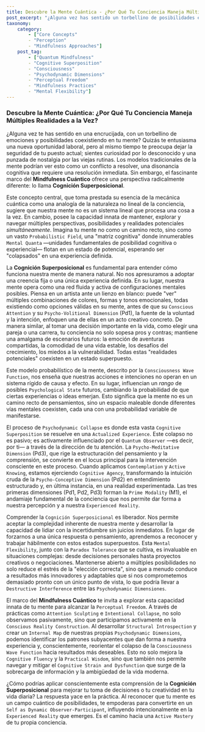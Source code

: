 ```yaml
---
title: Descubre la Mente Cuántica - ¿Por Qué Tu Conciencia Maneja Múltiples Realidades a la Vez?
post_excerpt: "¿Alguna vez has sentido un torbellino de posibilidades en tu mente? El Mindfulness Cuántico introduce la 'Cognición Superposicional', una perspectiva revolucionaria que afirma que nuestra conciencia no procesa linealmente, sino que mantiene y navega múltiples realidades potenciales simultáneamente. Este artículo explora cómo esta capacidad innata, análoga a los principios cuánticos, nos permite influir en nuestra experiencia y liberar una inmensa flexibilidad mental para una vida más adaptativa y creativa."
taxonomy:
    category:
        - ["Core Concepts"
        - "Perception"
        - "Mindfulness Approaches"]
    post_tag:
        - ["Quantum Mindfulness"
        - "Cognitive Superposition"
        - "Consciousness"
        - "Psychodynamic Dimensions"
        - "Perceptual Freedom"
        - "Mindfulness Practices"
        - "Mental Flexibility"]
---
```

### Descubre la Mente Cuántica: ¿Por Qué Tu Conciencia Maneja Múltiples Realidades a la Vez?

¿Alguna vez te has sentido en una encrucijada, con un torbellino de emociones y posibilidades coexistiendo en tu mente? Quizás te entusiasma una nueva oportunidad laboral, pero al mismo tiempo te preocupa dejar la seguridad de tu puesto actual; sientes curiosidad por lo desconocido y una punzada de nostalgia por las viejas rutinas. Los modelos tradicionales de la mente podrían ver esto como un conflicto a resolver, una disonancia cognitiva que requiere una resolución inmediata. Sin embargo, el fascinante marco del **Mindfulness Cuántico** ofrece una perspectiva radicalmente diferente: lo llama **Cognición Superposicional**.

Este concepto central, que toma prestada su esencia de la mecánica cuántica como una analogía de la naturaleza no lineal de la conciencia, sugiere que nuestra mente no es un sistema lineal que procesa una cosa a la vez. En cambio, posee la capacidad innata de mantener, explorar y navegar múltiples perspectivas, posibilidades y realidades potenciales *simultáneamente*. Imagina tu mente no como un camino recto, sino como un vasto `Probabilistic Field`, una "matriz cognitiva" donde innumerables `Mental Quanta` —unidades fundamentales de posibilidad cognitiva o experiencial— flotan en un estado de potencial, esperando ser "colapsados" en una experiencia definida.

La **Cognición Superposicional** es fundamental para entender cómo funciona nuestra mente de manera natural. No nos apresuramos a adoptar una creencia fija o una única experiencia definida. En su lugar, nuestra mente opera como una red fluida y activa de configuraciones mentales posibles. Piensa en un artista ante un lienzo en blanco: puede "ver" múltiples combinaciones de colores, formas y tonos emocionales, todas existiendo como opciones válidas en su mente, antes de que su `Conscious Attention` y su `Psycho-Volitional Dimension` (Pd1), la fuente de la voluntad y la intención, enfoquen una de ellas en un acto creativo concreto. De manera similar, al tomar una decisión importante en la vida, como elegir una pareja o una carrera, tu conciencia no solo sopesa pros y contras; mantiene una amalgama de escenarios futuros: la emoción de aventuras compartidas, la comodidad de una vida estable, los desafíos del crecimiento, los miedos a la vulnerabilidad. Todas estas "realidades potenciales" coexisten en un estado superpuesto.

Este modelo probabilístico de la mente, descrito por la `Consciousness Wave Function`, nos enseña que nuestras acciones e intenciones no operan en un sistema rígido de causa y efecto. En su lugar, influencian un *rango* de posibles `Psychological State` futuros, cambiando la probabilidad de que ciertas experiencias o ideas emerjan. Esto significa que la mente no es un camino recto de pensamientos, sino un espacio maleable donde diferentes vías mentales coexisten, cada una con una probabilidad variable de manifestarse.

El proceso de `Psychodynamic Collapse` es donde esta vasta `Cognitive Superposition` se resuelve en una `Actualized Experience`. Este colapso no es pasivo; es activamente influenciado por el `Quantum Observer` —es decir, por ti— a través de la dirección de tu atención. La `Psycho-Meditative Dimension` (Pd3), que rige la estructuración del pensamiento y la comprensión, se convierte en el locus principal para la intervención consciente en este proceso. Cuando aplicamos `Contemplation` y `Active Knowing`, estamos ejerciendo `Cognitive Agency`, transformando la intuición cruda de la `Psycho-Conceptive Dimension` (Pd2) en entendimiento estructurado y, en última instancia, en una realidad experimentada. Las tres primeras dimensiones (Pd1, Pd2, Pd3) forman la `Prime Modality` (M1), el andamiaje fundamental de la conciencia que nos permite dar forma a nuestra percepción y a nuestra `Experienced Reality`.

Comprender la `Cognición Superposicional` es liberador. Nos permite aceptar la complejidad inherente de nuestra mente y desarrollar la capacidad de lidiar con la incertidumbre sin juicios inmediatos. En lugar de forzarnos a una única respuesta o pensamiento, aprendemos a reconocer y trabajar hábilmente con estos estados superpuestos. Esta `Mental Flexibility`, junto con la `Paradox Tolerance` que se cultiva, es invaluable en situaciones complejas: desde decisiones personales hasta proyectos creativos o negociaciones. Mantenerse abierto a múltiples posibilidades no solo reduce el estrés de la "elección correcta", sino que a menudo conduce a resultados más innovadores y adaptables que si nos comprometemos demasiado pronto con un único punto de vista, lo que podría llevar a `Destructive Interference` entre las `Psychodynamic Dimensiones`.

El marco del **Mindfulness Cuántico** te invita a explorar esta capacidad innata de tu mente para alcanzar la `Perceptual Freedom`. A través de prácticas como `Attention Sculpting` e `Intentional Collapse`, no solo observamos pasivamente, sino que participamos activamente en la `Conscious Reality Construction`. Al desarrollar `Structural Introspection` y crear un `Internal Map` de nuestras propias `Psychodynamic Dimensions`, podemos identificar los patrones subyacentes que dan forma a nuestra experiencia y, conscientemente, reorientar el colapso de la `Consciousness Wave Function` hacia resultados más deseables. Esto no solo mejora la `Cognitive Fluency` y la `Practical Wisdom`, sino que también nos permite navegar y mitigar el `Cognitive Strain and Dysfunction` que surge de la sobrecarga de información y la ambigüedad de la vida moderna.

¿Cómo podrías aplicar conscientemente esta comprensión de la **Cognición Superposicional** para mejorar tu toma de decisiones o tu creatividad en tu vida diaria? La respuesta yace en la práctica. Al reconocer que tu mente es un campo cuántico de posibilidades, te empoderas para convertirte en un `Self as Dynamic Observer-Participant`, influyendo intencionalmente en la `Experienced Reality` que emerges. Es el camino hacia una `Active Mastery` de tu propia conciencia.
